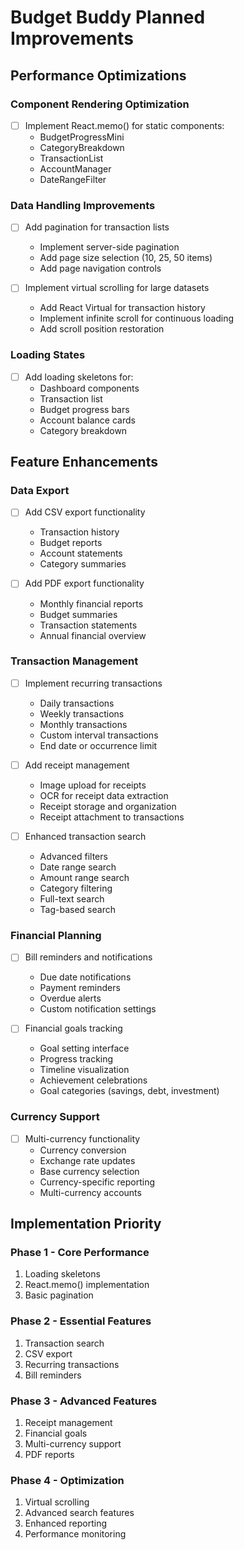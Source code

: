 # Budget Buddy Planned Improvements

## Performance Optimizations

### Component Rendering Optimization
- [ ] Implement React.memo() for static components:
  - BudgetProgressMini
  - CategoryBreakdown
  - TransactionList
  - AccountManager
  - DateRangeFilter

### Data Handling Improvements
- [ ] Add pagination for transaction lists
  - Implement server-side pagination
  - Add page size selection (10, 25, 50 items)
  - Add page navigation controls

- [ ] Implement virtual scrolling for large datasets
  - Add React Virtual for transaction history
  - Implement infinite scroll for continuous loading
  - Add scroll position restoration

### Loading States
- [ ] Add loading skeletons for:
  - Dashboard components
  - Transaction list
  - Budget progress bars
  - Account balance cards
  - Category breakdown

## Feature Enhancements

### Data Export
- [ ] Add CSV export functionality
  - Transaction history
  - Budget reports
  - Account statements
  - Category summaries

- [ ] Add PDF export functionality
  - Monthly financial reports
  - Budget summaries
  - Transaction statements
  - Annual financial overview

### Transaction Management
- [ ] Implement recurring transactions
  - Daily transactions
  - Weekly transactions
  - Monthly transactions
  - Custom interval transactions
  - End date or occurrence limit

- [ ] Add receipt management
  - Image upload for receipts
  - OCR for receipt data extraction
  - Receipt storage and organization
  - Receipt attachment to transactions

- [ ] Enhanced transaction search
  - Advanced filters
  - Date range search
  - Amount range search
  - Category filtering
  - Full-text search
  - Tag-based search

### Financial Planning
- [ ] Bill reminders and notifications
  - Due date notifications
  - Payment reminders
  - Overdue alerts
  - Custom notification settings

- [ ] Financial goals tracking
  - Goal setting interface
  - Progress tracking
  - Timeline visualization
  - Achievement celebrations
  - Goal categories (savings, debt, investment)

### Currency Support
- [ ] Multi-currency functionality
  - Currency conversion
  - Exchange rate updates
  - Base currency selection
  - Currency-specific reporting
  - Multi-currency accounts

## Implementation Priority

### Phase 1 - Core Performance
1. Loading skeletons
2. React.memo() implementation
3. Basic pagination

### Phase 2 - Essential Features
1. Transaction search
2. CSV export
3. Recurring transactions
4. Bill reminders

### Phase 3 - Advanced Features
1. Receipt management
2. Financial goals
3. Multi-currency support
4. PDF reports

### Phase 4 - Optimization
1. Virtual scrolling
2. Advanced search features
3. Enhanced reporting
4. Performance monitoring 